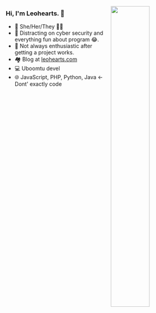 <a href="https://github.com/leohearts?tab=repositories" >
  <p></p>
  <img align=right width="45%" src="https://github-readme-stats.vercel.app/api?username=leohearts&show_icons=true&theme=default" />
</a>

### Hi, I'm Leohearts. 👋

- 💬 She/Her/They 🏳‍⚧
- 🔐 Distracting on cyber security and everything fun about program 😂.
- 🤔 Not always enthusiastic after getting a project works.
- 🏘 Blog at [leohearts.com](https://leohearts.com)
- 💻 Uboomtu devel
- 🌐 JavaScript, PHP, Python, Java <- Dont' exactly code
